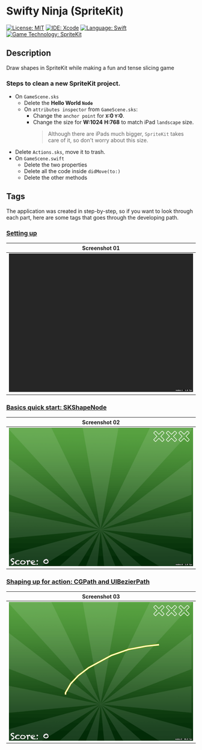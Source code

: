 # Swifty Ninja (SpriteKit)
[![License: MIT](https://img.shields.io/badge/License-MIT-yellow.svg)](https://opensource.org/licenses/MIT)
[![IDE: Xcode](https://img.shields.io/badge/IDE-Xcode%2011-blue.svg)](https://developer.apple.com/xcode/)
[![Language: Swift](https://img.shields.io/badge/Language-Swift-red.svg)](https://swift.org/blog/)
[![Game Technology: SpriteKit](https://img.shields.io/badge/Game%20Technology-SpriteKit-purple)](https://developer.apple.com/spritekit/)

## Description
Draw shapes in SpriteKit while making a fun and tense slicing game

### Steps to clean a new SpriteKit project.
* On `GameScene.sks`
  * Delete the **Hello World `Node`**
  * On `attributes inspector` from `GameScene.sks`:
    * Change the `anchor point` for **`X`:0 `Y`:0**.
    * Change the size for **W:1024** **H:768** to match iPad `landscape` size.
        > Although there are iPads much bigger, `SpriteKit` takes care of it, so don't worry about this size.
* Delete `Actions.sks`, move it to trash.
* On `GameScene.swift`
  * Delete the two properties
  * Delete all the code inside `didMove(to:)`
  * Delete the other methods

## Tags
The application was created in step-by-step, so if you want to look through each part, here are some tags that goes through the developing path.

### [Setting up](https://github.com/fdorado985/SwiftyNinja/tree/setting-up)
| Screenshot 01 |
| ------------- |
| ![screenshot01](.screenshots/screenshot01.png) |

### [Basics quick start: SKShapeNode](https://github.com/fdorado985/SwiftyNinja/tree/basics-quick-start-skshapenode)
| Screenshot 02 |
| ------------- |
| ![screenshot02](.screenshots/screenshot02.png) |

### [Shaping up for action: CGPath and UIBezierPath](https://github.com/fdorado985/SwiftyNinja/tree/shaping-up-for-action-cgpath-and-uibezierpath)
| Screenshot 03 |
| ------------- |
| ![screenshot03](.screenshots/screenshot03.png) |
